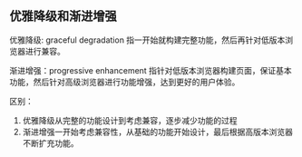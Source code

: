 
## 优雅降级和渐进增强
优雅降级: graceful degradation 指一开始就构建完整功能，然后再针对低版本浏览器进行兼容。

渐进增强：progressive enhancement 指针对低版本浏览器构建页面，保证基本功能，然后针对高级浏览器进行功能增强，达到更好的用户体验。

区别：
1. 优雅降级从完整的功能设计到考虑兼容，逐步减少功能的过程
2. 渐进增强一开始考虑兼容性，从基础的功能开始设计，最后根据高版本浏览器不断扩充功能。